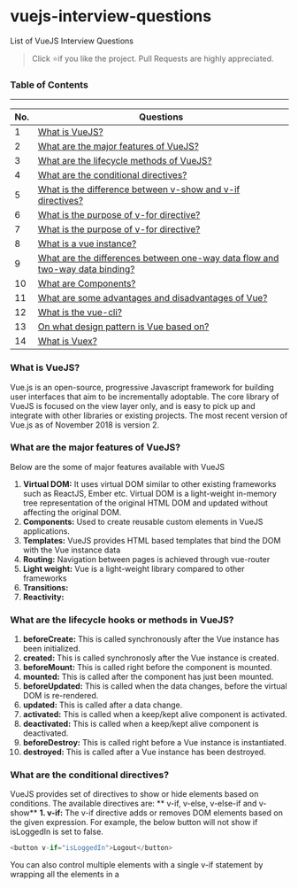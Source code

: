 # vuejs-interview-questions
List of VueJS Interview Questions

> Click :star:if you like the project. Pull Requests are highly appreciated.

### Table of Contents
-------------------------------------------------------------------
| No. | Questions                                                                                                                                                    |
| --- | ------------------------------------------------------------------------------------------------------------------------------------------------------------ |
| 1   | [What is VueJS?](#what-is-vuejs)                                                                                                                             |
| 2   | [What are the major features of VueJS?](#what-are-the-major-features-of-vuejs)                                                                               |
| 3   | [What are the lifecycle methods of VueJS?](#what-are-the-lifecycle-methods-of-vuejs)                                                                         |
| 4   | [What are the conditional directives?](#what-are-the-conditional-directives)                                                                                 |
| 5   | [What is the difference between v-show and v-if directives?](#what-is-the-difference-between-v-show-and-v-if-directives)                                     |
| 6   | [What is the purpose of v-for directive?](#what-is-the-purpose-of-v-for-directive)                                                                           |
| 7   | [What is the purpose of v-for directive?](#what-is-the-purpose-of-v-for-directive)                                                                           |
| 8   | [What is a vue instance?](#what-is-the-vue-instance)                                                                                                         |
| 9   | [What are the differences between one-way data flow and two-way data binding?](#what-are-the-differences-between-one-way-data-flow-and-two-way-data-binding) |
| 10  | [What are Components?](#what-are-components)                                                                                                                 |
| 11  | [What are some advantages and disadvantages of Vue?](#what-are-some-advantages-and-disadvantages-of-vue)                                                     |
| 12  | [What is the vue-cli?](#what-is-the-vue-cli)
| 13  | [On what design pattern is Vue based on?](#on-what-design-pattern-is-vue-based-on)
| 14  | [What is Vuex?](#what-is-vuex)

### What is VueJS?
Vue.js is an open-source, progressive Javascript framework for building user interfaces that aim to be incrementally adoptable. The core library of VueJS is focused on the view layer only, and is easy to pick up and integrate with other libraries or existing projects. The most recent version of Vue.js as of November 2018 is version 2.
### What are the major features of VueJS?
Below are the some of major features available with VueJS
 1. **Virtual DOM:** It uses virtual DOM similar to other existing frameworks such as ReactJS, Ember etc. Virtual DOM is a light-weight in-memory tree representation of the original HTML DOM and updated without affecting the original DOM.
 2. **Components:** Used to create reusable custom elements in VueJS applications.
 3. **Templates:** VueJS provides HTML based templates that bind the DOM with the Vue instance data
 4. **Routing:** Navigation between pages is achieved through vue-router
 5. **Light weight:** Vue is a light-weight library compared to other frameworks
 6. **Transitions:**
 7. **Reactivity:**
### What are the lifecycle hooks or methods in VueJS?
 1. **beforeCreate:** This is called synchronously after the Vue instance has been initialized.
 2. **created:** This is called synchronosly after the Vue instance is created.
 3. **beforeMount:** This is called right before the component is mounted.
 4. **mounted:** This is called after the component has just been mounted.
 5. **beforeUpdated:** This is called when the data changes, before the virtual DOM is re-rendered.
 6. **updated:** This is called after a data change.
 7. **activated:** This is called when a keep/kept alive component is activated.
 8. **deactivated:** This is called when a keep/kept alive component is deactivated.
 9. **beforeDestroy:** This is called right before a Vue instance is instantiated.
 10. **destroyed:** This is called after a Vue instance has been destroyed.

### What are the conditional directives?
VueJS provides set of directives to show or hide elements based on conditions. The available directives are: ** v-if, v-else, v-else-if and v-show**
**1. v-if:**  The v-if directive adds or removes DOM elements based on the given expression. For example, the below button will not show if isLoggedIn is set to false.
```javascript
<button v-if="isLoggedIn">Logout</button>
```
You can also control multiple elements with a single v-if statement by wrapping all the elements in a <template> element with the condition. For example, you can have both label and button together conditionally applied,
```javascript
<template v-if="isLoggedIn">
  <label> Logout </button>
  <button> Logout </button>
</template>
```
**2. v-else:**  This directive is used to display content only when the expression adjacent v-if resolves to false. This is similar to else block in any programming language to display alternative content and it is preceded by v-if or v-else-if block. You don't need to pass any value to this.
For example, v-else is used to display LogIn button if isLoggedIn(not logged in) is set to false.
```javascript
<button v-if="isLoggedIn"> Logout </button>
<button v-else> Log In </button>
```
**3. v-else-f:** This directive is used when we need more than two options to be checked.
For example, ifLoginDisabled property is disabled then we need to prevent user to login instead just display the label. This can be achieved through v-else statement.
```javascript
<button v-if="isLoggedIn"> Logout </button>
<label v-else-if="isLoginDisabled"> User login disabled </label>
<button v-else> Log In </button>
```

**4. v-show:** This directive is similar to v-if but it renders all elements to the DOM and then uses the CSS display property to show/hide elements. This directive is recommended if the elements are switched on and off frequently.
```javascript
<span if-show="user.name">Welcome user,{{user.name}}</span>
```
### What is the difference between v-show and v-if directives?
Below are some of the main differences between between **v-show** and **v-if** directives,
1. v-if only renders the element to the DOM if the expression passes whereas v-show renders all elements to the DOM and then uses the CSS display property to show/hide elements based on expression.
2. v-if supports v-else and v-else-if directives whereas v-show doesn't support else directives.
3. v-if has higher toggle costs while v-show has higher initial render costs. i.e, v-show has a performance advantage if the elements are switched on and off frequently, while the v-if has the advantage when it comes to initial render time.
### What is the purpose of v-for directive?
The built-in v-for directive allows us to loop through items in an array or object.
### What is the vue instance?
    Every Vue application works by creating a new Vue instance with the Vue function. Generally the variable vm (short for ViewModel) is used to refer Vue instance. You can create vue instance as below,
    ```javascript
    var vm = new Vue({
      // options
    })
    ```
    As mentioned in the above code snippets, you need to pass options object. You can find the full list of options in the API reference.
### What are the differences between one-way data flow and two-way data binding?
In one-way data flow the view (UI) part of an application does not update automatically when the data Model is changed so we need to write some custom code to make it update every time a data model is changed. In Vue.js, the v-bind is used for one-way data flow or binding.

In two-way data binding, the view (UI) part of the application automatically updates when the data Model is changed. In Vue.js, the v-model directive is used for two-way data binding.
### What are components?
Components are one of the most powerful features in Vue.js. In Vue, components are custom elements that help extend basic HTML elements to encapsulate reusable code.
The following is the way to register a Vue component inside another component:
```javascript
export default {
  el:'#your-element',
  components: {
    'your-component'
  }
}
```
### What are some advantages and disadvantages of Vue?
Advantages
1. Easy for applications and interface development
2. Support for two-way data binding similar to Angular
3. Ability to controls states
4. Natural thought process
5. The framework is light
6. Minimal documentation
7. Easy to understand
Disadvantages
1. Limited scope
2. Single creator
3. Small developer community
### What is the vue-cli?
The vue-cli or command line interface is a program used to install Vue.js. Apart from this vue-cli, it also helps compile and build the projects.
### On what design pattern is Vue based on?
Vue.js is based on the Model-View-View Model (MVVM) design pattern. The main motivation for this pattern is a separation model from the view.
### What is Vuex?
Vuex is a state management pattern and library for Vue.js apps. It is designed to a main data storage for all app components and guarantee predictability of reactive data changes.




